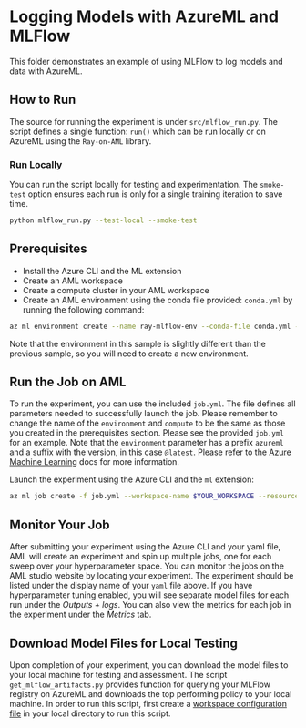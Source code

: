 # Logging Models with AzureML and MLFlow

This folder demonstrates an example of using MLFlow to log models and data with AzureML.

## How to Run

The source for running the experiment is under `src/mlflow_run.py`. The script defines a single function: `run()` which can be run locally or on AzureML using the `Ray-on-AML` library.

### Run Locally

You can run the script locally for testing and experimentation. The `smoke-test` option ensures each run is only for a single training iteration to save time.

```bash
python mlflow_run.py --test-local --smoke-test
```

## Prerequisites

- Install the Azure CLI and the ML extension
- Create an AML workspace
- Create a compute cluster in your AML workspace
- Create an AML environment using the conda file provided: ``conda.yml`` by running the following command:

```bash
az ml environment create --name ray-mlflow-env --conda-file conda.yml --image mcr.microsoft.com/azureml/openmpi4.1.0-ubuntu20.04 --resource-group $YOUR_RESOURCE_GROUP --workspace-name $YOUR_WORKSPACE
```

Note that the environment in this sample is slightly different than the previous sample, so you will need to create a new environment.

## Run the Job on AML

To run the experiment, you can use the included ``job.yml``. The file
defines all parameters needed to successfully launch the job. Please
remember to change the name of the ``environment`` and ``compute`` to be the
same as those you created in the prerequisites section. Please see the provided ``job.yml`` for an example.
Note that the `environment` parameter has a prefix `azureml` and a suffix with the version, in this case `@latest`. Please refer to the [Azure Machine Learning](https://learn.microsoft.com/en-us/azure/machine-learning/reference-yaml-job-command?view=azureml-api-2) docs for more information.

Launch the experiment using the Azure CLI and the `ml` extension:

```bash
az ml job create -f job.yml --workspace-name $YOUR_WORKSPACE --resource-group $YOUR_RESOURCE_GROUP
```

## Monitor Your Job

After submitting your experiment using the Azure CLI and your yaml file, AML will create an experiment and spin up multiple jobs, one for each sweep over your hyperparameter space. You can monitor the jobs on the AML studio website by locating your experiment. The experiment should be listed under the display name of your `yaml` file above. If you have hyperparameter tuning enabled, you will see separate model files for each run under the *Outputs + logs*. You can also view the metrics for each job in the experiment under the *Metrics* tab.

## Download Model Files for Local Testing

Upon completion of your experiment, you can download the model files to your local machine for testing and assessment. The script `get_mlflow_artifacts.py` provides function for querying your MLFlow registry on AzureML and downloads the top performing policy to your local machine. In order to run this script, first create a [workspace configuration file](https://learn.microsoft.com/en-us/azure/machine-learning/how-to-configure-environment?view=azureml-api-2#local-and-dsvm-only-create-a-workspace-configuration-file) in your local directory to run this script.
